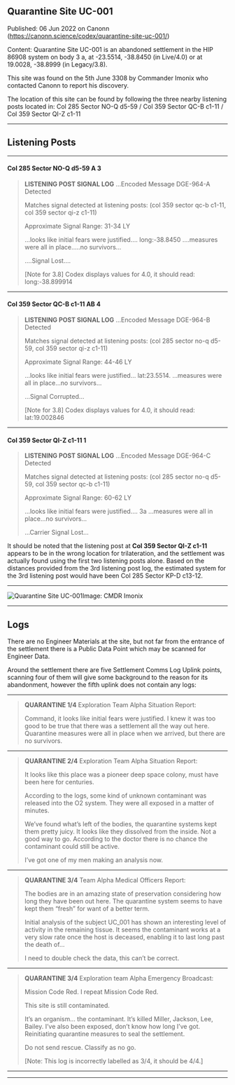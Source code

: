 ## Quarantine Site UC-001

Published: 06 Jun 2022 on Canonn (https://canonn.science/codex/quarantine-site-uc-001/)

Content: Quarantine Site UC-001 is an abandoned settlement in the HIP 86908 system on body 3 a, at -23.5514, -38.8450 (in Live/4.0) or at 19.0028, -38.8999 (in Legacy/3.8).

This site was found on the 5th June 3308 by Commander Imonix who contacted Canonn to report his discovery.

The location of this site can be found by following the three nearby listening posts located in:
Col 285 Sector NO-Q d5-59 / Col 359 Sector QC-B c1-11 / Col 359 Sector QI-Z c1-11

* * *

## Listening Posts

* * *

#### Col 285 Sector NO-Q d5-59 A 3

> 
> 
> **LISTENING POST SIGNAL LOG**
> …Encoded Message DGE-964-A Detected
> 
> 
> Matches signal detected at listening posts: (col 359 sector qc-b c1-11, col 359 sector qi-z c1-11)
> 
> 
> Approximate Signal Range: 31-34 LY
> 
> 
> …looks like initial fears were justified…. long:-38.8450 ….measures were all in place…..no survivors…
> 
> 
> ….Signal Lost….
> 
> 
> [Note for 3.8] Codex displays values for 4.0, it should read: long:-38.899914
> 

* * *

#### Col 359 Sector QC-B c1-11 AB 4

> 
> 
> **LISTENING POST SIGNAL LOG**
> …Encoded Message DGE-964-B Detected
> 
> 
> Matches signal detected at listening posts: (col 285 sector no-q d5-59, col 359 sector qi-z c1-11)
> 
> 
> Approximate Signal Range: 44-46 LY
> 
> 
> …looks like initial fears were justified… lat:23.5514. …measures were all in place…no survivors…
> 
> 
> …Signal Corrupted…
> 
> 
> [Note for 3.8] Codex displays values for 4.0, it should read: lat:19.002846
> 

* * *

#### Col 359 Sector QI-Z c1-11 1

> 
> 
> **LISTENING POST SIGNAL LOG**
> …Encoded Message DGE-964-C Detected
> 
> 
> Matches signal detected at listening posts: (col 285 sector no-q d5-59, col 359 sector qc-b c1-11)
> 
> 
> Approximate Signal Range: 60-62 LY
> 
> 
> …looks like initial fears were justified…. 3a …measures were all in place…no survivors…
> 
> 
> …Carrier Signal Lost…
> 

It should be noted that the listening post at **Col 359 Sector QI-Z c1-11** appears to be in the wrong location for trilateration, and the settlement was actually found using the first two listening posts alone. Based on the distances provided from the 3rd listening post log, the estimated system for the 3rd listening post would have been Col 285 Sector KP-D c13-12.

* * *

![Quarantine Site UC-001](https://canonn.science/wp-content/uploads/2022/06/Quarantine-Site-UC-001-1024x578.jpg)Image: CMDR Imonix

* * *

## Logs

There are no Engineer Materials at the site, but not far from the entrance of the settlement there is a Public Data Point which may be scanned for Engineer Data.

Around the settlement there are five Settlement Comms Log Uplink points, scanning four of them will give some background to the reason for its abandonment, however the fifth uplink does not contain any logs:

* * *

> 
> 
> **QUARANTINE 1/4**
> Exploration Team Alpha Situation Report:
> 
> 
> Command, it looks like initial fears were justified. I knew it was too good to be true that there was a settlement all the way out here. Quarantine measures were all in place when we arrived, but there are no survivors.
> 

* * *

> 
> 
> **QUARANTINE 2/4**
> Exploration Team Alpha Situation Report:
> 
> 
> It looks like this place was a pioneer deep space colony, must have been here for centuries.
> 
> 
> According to the logs, some kind of unknown contaminant was released into the O2 system. They were all exposed in a matter of minutes.
> 
> 
>  We’ve found what’s left of the bodies, the quarantine systems kept them pretty juicy. It looks like they dissolved from the inside. Not a good way to go. According to the doctor there is no chance the contaminant could still be active.
> 
> 
> I’ve got one of my men making an analysis now.
> 

* * *

> 
> 
> **QUARANTINE 3/4**
> Team Alpha Medical Officers Report:
> 
> 
> The bodies are in an amazing state of preservation considering how long they have been out here. The quarantine system seems to have kept them “fresh” for want of a better term.
> 
> 
> Initial analysis of the subject UC\_001 has shown an interesting level of activity in the remaining tissue.
> It seems the contaminant works at a very slow rate once the host is deceased, enabling it to last long past the death of…
> 
> 
> I need to double check the data, this can’t be correct.
> 

* * *

> 
> 
> **QUARANTINE 3/4**
> Exploration team Alpha Emergency Broadcast:
> 
> 
> Mission Code Red. I repeat Mission Code Red.
> 
> 
> This site is still contaminated.
> 
> 
> It’s an organism… the contaminant. It’s killed Miller, Jackson, Lee, Bailey. I’ve also been exposed, don’t know how long I’ve got. Reinitiating quarantine measures to seal the settlement.
> 
> 
> Do not send rescue. Classify as no go.
> 
> 
> [Note: This log is incorrectly labelled as 3/4, it should be 4/4.]
> 

* * *

* * *